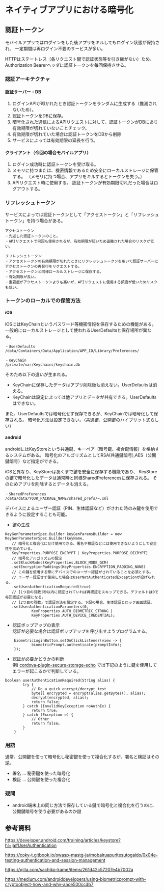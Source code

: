 # ネイティブアプリにおける暗号化
## 認証トークン
モバイルアプリではログインをした後アプリをキルしてもログイン状態が保持され、
一定期間は再ログイン不要のサービスが多い。

HTTPはステートレス（各リクエスト間で認証状態等を引き継がない）ため、
Authorization Bearerヘッダに認証トークンを毎回保持させる。

### 認証アーキテクチャ
#### 認証サーバー・DB
1. ログインAPIが叩かれたとき認証トークンをランダムに生成する（推測されないため）。
2. 認証トークンをDBに保存。
3. 暗号化された通信によるAPIリクエストに対して、認証トークンがDBにあり有効期限が切れていないことチェック。
4. 有効期限が切れていた場合は認証トークンをDBから削除
5. サービスによっては有効期限の延長を行う。

#### クライアント（今回の場合モバイルアプリ）
1. ログイン成功時に認証トークンを受け取る。
2. メモリに持つまたは、機密情報であるため安全にローカルストレージに保管する。
   （メモリに持つ場合、アプリをキルするとトークンを失う。）
4. APIリクエスト時に使用する。
認証トークンが有効期限切れだった場合はログアウトする。
### リフレッシュトークン
サービスによっては認証トークンとして「アクセストークン」と「リフレッシュトークン」を持つ場合がある。

```
アクセストークン
・先述した認証トークンのこと。
・APIリクエストで何回も使用されるが、有効期限が短いため盗難された場合のリスクが低い。

リフレッシュトークン
・アクセストークンの有効期限が切れたときにリフレッシュトークンを用いて認証サーバーにアクセストークンの再発行をリクエストする。
・アクセストークンと同様ローカルストレージに保存する。
・有効期限が長い。
・重要度がアクセストークンよりも高いが、APIリクエストに使用する頻度が低いためリスクも低い。
```

### トークンのローカルでの保管方法
#### iOS
iOSにはKeyChainというパスワード等機密情報を保存するための機能がある。
一般的にローカルストレージとして使われるUserDefaultsと保存場所が異なる。
```
・UserDefaults
/data/Containers/Data/Application/APP_ID/Library/Preferences/

・KeyChain
/private/var/Keychains/keychain.db
```
そのため以下の違いが生まれる。
- KeyChainに保存したデータはアプリ削除後も消えない。UserDefaultsは消える。
- KeyChainは設定によっては他アプリとデータが共有できる。UserDefaultsはできない。

また、UserDefaultsでは暗号化せず保存できるが、KeyChainでは暗号化して保存される。
暗号化方法は設定できない。（共通鍵、公開鍵のハイブリット式らしい）

#### android
androidにはKeyStoreという共通鍵、キーペア（暗号鍵、複合鍵情報）を格納するシステムがある。
暗号化のアルゴリズムとしてRSA(共通鍵暗号),AES（公開鍵暗号）など指定ができる。

iOSと異なり、KeyStoreはあくまで鍵を安全に保存する機能であり、
KeyStoreの鍵で暗号化したデータは通常時と同様SharedPreferencesに保存される。
そのためアプリを削除するとデータも消える。
```
・SharedPreferences
/data/data/YOUR_PACKAGE_NAME/shared_prefs/~.xml
```


デバイスによるユーザー認証（PIN、生体認証など）がされた時のみ鍵を使用できるように設定することも可能。

- 鍵の生成
```
KeyGenParameterSpec.Builder keyGenParamsBuilder = new KeyGenParameterSpec.Builder(keyName,
   // 暗号化と複合化にだけ使用できる。署名や検証などには使用できないようにして安全性を高めている。
   KeyProperties.PURPOSE_ENCRYPT | KeyProperties.PURPOSE_DECRYPT)
   // 暗号化アルゴリズムの設定
   .setBlockModes(KeyProperties.BLOCK_MODE_GCM)
   .setEncryptionPaddings(KeyProperties.ENCRYPTION_PADDING_NONE)
   // この鍵を使用する際にデバイスでのユーザー認証がされていることを必須とする。
   // ユーザー認証せず使用した場合はUserNotAuthenticatedExceptionが投げられる。
   .setUserAuthenticationRequired(true)
   // [1つ目の引数]秒以内に認証されていれば再認証をスキップできる。デフォルトは0で毎回認証が必要になる。
   // [2つ目の引数」で認証方法を設定する。下記の場合、生体認証とロック画面認証。
   .setUserAuthenticationParameters(0,
            KeyProperties.AUTH_BIOMETRIC_STRONG |
            KeyProperties.AUTH_DEVICE_CREDENTIAL);
```

- 認証ポップアップの表示<br>
  認証が必要な場合は認証ポップアップを呼び出すようプログラムする。
```
    biometricLoginButton.setOnClickListener(view -> {
            biometricPrompt.authenticate(promptInfo);
    });
```

- 認証が必要かどうかの判断<br>
例)
[cordova-plugin-secure-storage-echo](https://github.com/mibrito707/cordova-plugin-secure-storage-echo/tree/master)
では下記のように鍵を使用してエラーが起こるかで判断している。
  
```
boolean userAuthenticationRequired(String alias) {
        try {
            // Do a quick encrypt/decrypt test
            byte[] encrypted = encrypt(alias.getBytes(), alias);
            decrypt(encrypted, alias);
            return false;
        } catch (InvalidKeyException noAuthEx) {
            return true;
        } catch (Exception e) {
            // Other
            return false;
        }
    }
```

### 用語
通常、公開鍵を使って暗号化し秘密鍵を使って複合化するが、署名と検証はその逆。
- 署名 ... 秘密鍵を使った暗号化
- 検証 ... 公開鍵を使った複合化

### 疑問
- android端末上の同じ方法で保存している鍵で暗号化と複合化を行うのに、公開鍵暗号を使う必要があるのか謎

## 参考資料
https://developer.android.com/training/articles/keystore?hl=ja#UserAuthentication

https://coky-t.gitbook.io/owasp-mastg-ja/mobairuapuritesutogaido/0x04e-testing-authentication-and-session-management

https://qiita.com/sachiko-kame/items/261d42c57207e4b7002a

https://medium.com/androiddevelopers/using-biometricprompt-with-cryptoobject-how-and-why-aace500ccdb7
